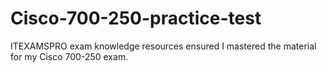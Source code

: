 # Cisco-700-250-practice-test
ITEXAMSPRO exam knowledge resources ensured I mastered the material for my Cisco 700-250 exam.
